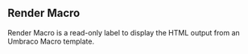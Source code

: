 ﻿## Render Macro

Render Macro is a read-only label to display the HTML output from an Umbraco Macro template.
